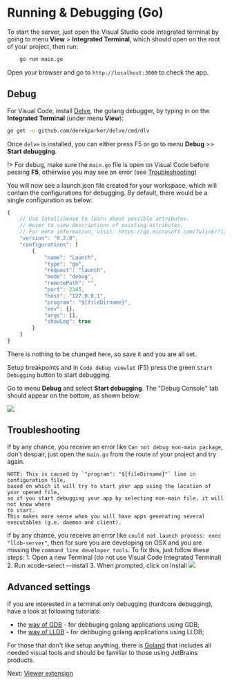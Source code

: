 # Running & Debugging (Go)

To start the server, just open the Visual Studio code integrated terminal by going to menu **View** > **Integrated Terminal**, 
which should open on the root of your project, then run:

```bash
    go run main.go
```

Open your browser and go to `http://localhost:3000` to check the app.

## Debug

For Visual Code, install [Delve](https://github.com/derekparker/delve), the golang debugger, by typing in on the **Integrated Terminal** (under menu **View**):

```bash
go get -u github.com/derekparker/delve/cmd/dlv
```

Once `delve` is installed, you can either press F5 or go to menu **Debug** >> **Start debugging**. 

!> For debug, make sure the `main.go` file is open on Visual Code before pessing **F5**, otherwise you may see an error (see [Troubleshooting](#troubleshooting))

You will now see a launch.json file created for your workspace, which will contain the configurations for debugging. By default, there would be a single configuration as below:

```javascript
{
    // Use IntelliSense to learn about possible attributes.
    // Hover to view descriptions of existing attributes.
    // For more information, visit: https://go.microsoft.com/fwlink/?linkid=830387
    "version": "0.2.0",
    "configurations": [
        {
            "name": "Launch",
            "type": "go",
            "request": "launch",
            "mode": "debug",
            "remotePath": "",
            "port": 2345,
            "host": "127.0.0.1",
            "program": "${fileDirname}",
            "env": {},
            "args": [],
            "showLog": true
        }
    ]
}
```

There is nothing to be changed here, so save it and you are all set.

Setup breakpoints and in `Code debug viewlet` (F5) press the green `Start Debugging` button to start debugging.

Go to menu **Debug** and select **Start debugging**. The "Debug Console" tab should appear on the bottom, as shown below:

![](_media/go/vs_code_debug.png) 

## Troubleshooting

If by any chance, you receive an error like `Can not debug non-main package`, don't despair, just open the `main.go` from the route of your project and try again. 

    NOTE: This is caused by `"program": "${fileDirname}"` line in configuration file, 
    based on which it will try to start your app using the location of your opened file, 
    so if you start debugging your app by selecting non-main file, it will not know where 
    to start.
    This makes more sense when you will have apps generating several 
    executables (g.e. daemon and client).

If by any chance, you receive an error like `could not launch process: exec "lldb-server"`, then for sure you are developing on OSX and you are missing the `command line developer tools`. To fix this, just follow these steps:
    1. Open a new Terminal (do not use Visual Code Integrated Terminal)
    2. Run xcode-select --install
    3. When prompted, click on Install
![](_media/go/osx_setup_tools.png) 


## Advanced settings

If you are interested in a terminal only debugging (hardcore debugging), have a look at following tutorials:

- the [way of GDB](https://golang.org/doc/gdb) - for debbuging golang applications using GDB;
- the [way of LLDB](http://blog.ralch.com/tutorial/golang-debug-with-lldb/) - for debbuging golang applications using LLDB;


For those that don't like setup anything, there is [Goland](https://www.jetbrains.com/go/) that includes all needed visual tools and should be familiar to those using JetBrains products.



Next: [Viewer extension](tutorials/extensions)